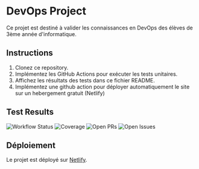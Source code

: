 # DevOps Project

Ce projet est destiné à valider les connaissances en DevOps des élèves de 3ème année d'informatique.

## Instructions

1. Clonez ce repository.
2. Implémentez les GitHub Actions pour exécuter les tests unitaires.
3. Affichez les résultats des tests dans ce fichier README.
4. Implémentez une github action pour déployer automatiquement le site sur un hebergement gratuit (Netlify)

## Test Results
![Workflow Status](https://img.shields.io/github/workflow/status/Ripsis/CCpthomasDevOps/CI)
![Coverage](https://img.shields.io/codecov/c/github/Ripsis/CCpthomasDevOps)
![Open PRs](https://img.shields.io/github/issues-pr/Ripsis/CCpthomasDevOps)
![Open Issues](https://img.shields.io/github/issues/Ripsis/CCpthomasDevOps)

## Déploiement
Le projet est déployé sur [Netlify](https://musical-longma-e5f64b.netlify.app/).